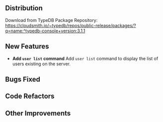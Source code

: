 ## Distribution

Download from TypeDB Package Repository: https://cloudsmith.io/~typedb/repos/public-release/packages/?q=name:^typedb-console+version:3.1.1


## New Features
- **Add `user list` command**
  Add `user list` command to display the list of users existing on the server.
  
  

## Bugs Fixed


## Code Refactors


## Other Improvements

    
